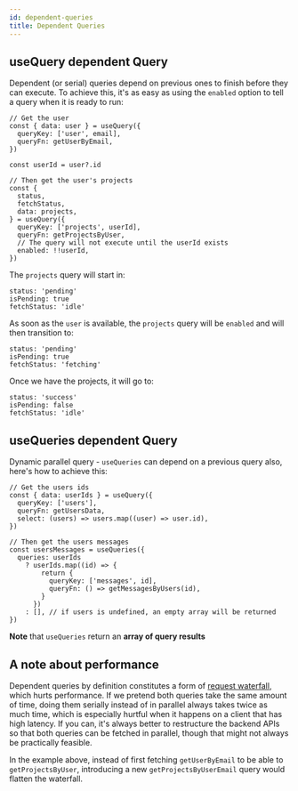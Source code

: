 ```yaml
---
id: dependent-queries
title: Dependent Queries
---
```


## useQuery dependent Query

Dependent (or serial) queries depend on previous ones to finish before they can execute. To achieve this, it's as easy as using the `enabled` option to tell a query when it is ready to run:

[//]: # 'Example'

```tsx
// Get the user
const { data: user } = useQuery({
  queryKey: ['user', email],
  queryFn: getUserByEmail,
})

const userId = user?.id

// Then get the user's projects
const {
  status,
  fetchStatus,
  data: projects,
} = useQuery({
  queryKey: ['projects', userId],
  queryFn: getProjectsByUser,
  // The query will not execute until the userId exists
  enabled: !!userId,
})
```

[//]: # 'Example'

The `projects` query will start in:

```tsx
status: 'pending'
isPending: true
fetchStatus: 'idle'
```

As soon as the `user` is available, the `projects` query will be `enabled` and will then transition to:

```tsx
status: 'pending'
isPending: true
fetchStatus: 'fetching'
```

Once we have the projects, it will go to:

```tsx
status: 'success'
isPending: false
fetchStatus: 'idle'
```

## useQueries dependent Query

Dynamic parallel query - `useQueries` can depend on a previous query also, here's how to achieve this:

[//]: # 'Example2'

```tsx
// Get the users ids
const { data: userIds } = useQuery({
  queryKey: ['users'],
  queryFn: getUsersData,
  select: (users) => users.map((user) => user.id),
})

// Then get the users messages
const usersMessages = useQueries({
  queries: userIds
    ? userIds.map((id) => {
        return {
          queryKey: ['messages', id],
          queryFn: () => getMessagesByUsers(id),
        }
      })
    : [], // if users is undefined, an empty array will be returned
})
```

[//]: # 'Example2'

**Note** that `useQueries` return an **array of query results**

## A note about performance

Dependent queries by definition constitutes a form of [request waterfall](../../../react/guides/request-waterfalls), which hurts performance. If we pretend both queries take the same amount of time, doing them serially instead of in parallel always takes twice as much time, which is especially hurtful when it happens on a client that has high latency. If you can, it's always better to restructure the backend APIs so that both queries can be fetched in parallel, though that might not always be practically feasible.

In the example above, instead of first fetching `getUserByEmail` to be able to `getProjectsByUser`, introducing a new `getProjectsByUserEmail` query would flatten the waterfall.
